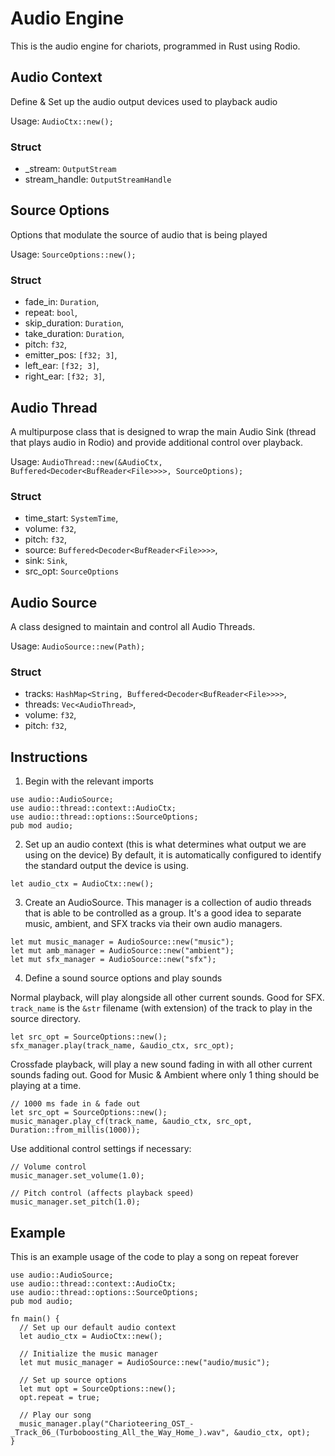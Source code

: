 # Audio Engine
This is the audio engine for chariots, programmed in Rust using Rodio.

## Audio Context
Define & Set up the audio output devices used to playback audio

Usage: `AudioCtx::new();`

### Struct
* _stream: `OutputStream`
* stream_handle: `OutputStreamHandle`

## Source Options
Options that modulate the source of audio that is being played

Usage: `SourceOptions::new();`

### Struct
* fade_in: `Duration`,
* repeat: `bool`,
* skip_duration: `Duration`,
* take_duration: `Duration`,
* pitch: `f32`,
* emitter_pos: `[f32; 3]`,
* left_ear: `[f32; 3]`,
* right_ear: `[f32; 3]`,

## Audio Thread
A multipurpose class that is designed to wrap the main Audio Sink (thread that plays audio in Rodio) and provide additional control over playback.

Usage: `AudioThread::new(&AudioCtx, Buffered<Decoder<BufReader<File>>>>, SourceOptions);`

### Struct
* time_start: `SystemTime`,
* volume: `f32`,
* pitch: `f32`,
* source: `Buffered<Decoder<BufReader<File>>>>`,
* sink: `Sink`,
* src_opt: `SourceOptions`

## Audio Source
A class designed to maintain and control all Audio Threads.

Usage: `AudioSource::new(Path);`

### Struct
* tracks: `HashMap<String, Buffered<Decoder<BufReader<File>>>>`,
* threads: `Vec<AudioThread>`,
* volume: `f32`,
* pitch: `f32`,

## Instructions
1. Begin with the relevant imports

```
use audio::AudioSource;
use audio::thread::context::AudioCtx;
use audio::thread::options::SourceOptions;
pub mod audio;
```

2. Set up an audio context (this is what determines what output we are using on the device)
By default, it is automatically configured to identify the standard output the device is using.

`let audio_ctx = AudioCtx::new();`

3. Create an AudioSource. This manager is a collection of audio threads that is able to be controlled as a group. It's a good idea to separate music, ambient, and SFX tracks via their own audio managers.

```
let mut music_manager = AudioSource::new("music");
let mut amb_manager = AudioSource::new("ambient");
let mut sfx_manager = AudioSource::new("sfx");
```

4. Define a sound source options and play sounds

Normal playback, will play alongside all other current sounds. Good for SFX.
`track_name` is the `&str` filename (with extension) of the track to play in the source directory.

```
let src_opt = SourceOptions::new();
sfx_manager.play(track_name, &audio_ctx, src_opt);
```

Crossfade playback, will play a new sound fading in with all other current sounds fading out. Good for Music & Ambient where only 1 thing should be playing at a time.

```
// 1000 ms fade in & fade out
let src_opt = SourceOptions::new();
music_manager.play_cf(track_name, &audio_ctx, src_opt, Duration::from_millis(1000));
```

Use additional control settings if necessary:

```
// Volume control
music_manager.set_volume(1.0);
```

```
// Pitch control (affects playback speed)
music_manager.set_pitch(1.0);
```

## Example
This is an example usage of the code to play a song on repeat forever
```
use audio::AudioSource;
use audio::thread::context::AudioCtx;
use audio::thread::options::SourceOptions;
pub mod audio;

fn main() {
  // Set up our default audio context
  let audio_ctx = AudioCtx::new();

  // Initialize the music manager
  let mut music_manager = AudioSource::new("audio/music");

  // Set up source options
  let mut opt = SourceOptions::new();
  opt.repeat = true;

  // Play our song
  music_manager.play("Charioteering_OST_-_Track_06_(Turboboosting_All_the_Way_Home_).wav", &audio_ctx, opt);
}
```
